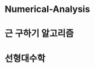 # Numerical-Analysis

# <h1><a href="https://github.com/yanggak12/Numerical-Analysis/tree/main/find%20x%20method" style="text-decoration:none">근 구하기 알고리즘</a></h1>

# <h1><a href="https://github.com/yanggak12/Numerical-Analysis/tree/main/linear%20algebra" style="text-decoration:none">선형대수학</a></h1>
